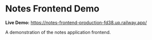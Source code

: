 # Notes Frontend Demo

**Live Demo:** https://notes-frontend-production-fd38.up.railway.app/

A demonstration of the notes application frontend.